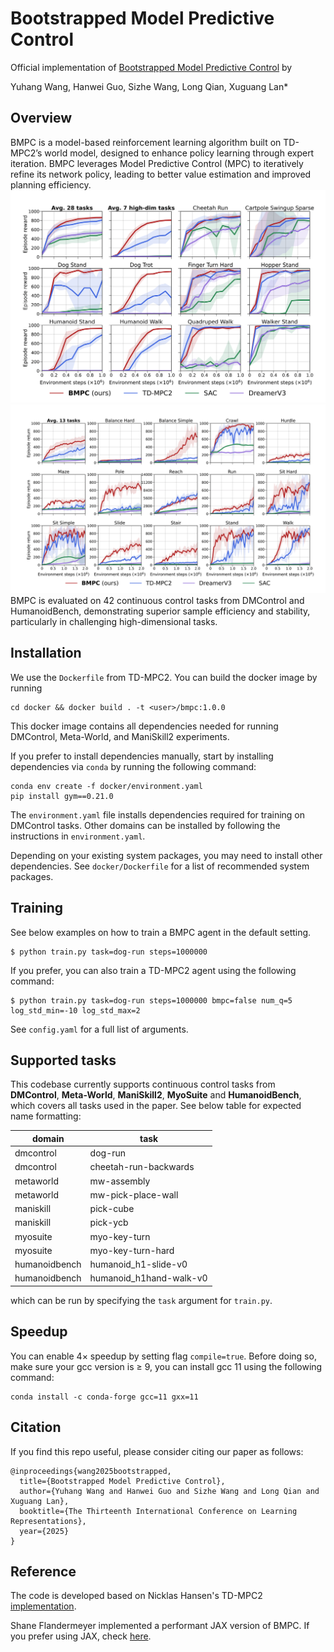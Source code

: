 # Bootstrapped Model Predictive Control

Official implementation of [Bootstrapped Model Predictive Control](https://openreview.net/forum?id=i7jAYFYDcM&noteId=TJpOFyUgv7) by

Yuhang Wang, Hanwei Guo, Sizhe Wang, Long Qian, Xuguang Lan\*

## Overview

BMPC is a model-based reinforcement learning algorithm built on TD-MPC2’s world model, designed to enhance policy learning through expert iteration. BMPC leverages Model Predictive Control (MPC) to iteratively refine its network policy, leading to better value estimation and improved planning efficiency.
![image](./assets/dmc.png)
![image](./assets/humanoidbench.png)
BMPC is evaluated on 42 continuous control tasks from DMControl and HumanoidBench, demonstrating superior sample efficiency and stability, particularly in challenging high-dimensional tasks.

## Installation

We use the `Dockerfile` from TD-MPC2. You can build the docker image by running

```
cd docker && docker build . -t <user>/bmpc:1.0.0
```

This docker image contains all dependencies needed for running DMControl, Meta-World, and ManiSkill2 experiments.

If you prefer to install dependencies manually, start by installing dependencies via `conda` by running the following command:

```
conda env create -f docker/environment.yaml
pip install gym==0.21.0
```

The `environment.yaml` file installs dependencies required for training on DMControl tasks. Other domains can be installed by following the instructions in `environment.yaml`.

Depending on your existing system packages, you may need to install other dependencies. See `docker/Dockerfile` for a list of recommended system packages.

## Training

See below examples on how to train a BMPC agent in the default setting. 

```
$ python train.py task=dog-run steps=1000000
```

If you prefer, you can also train a TD-MPC2 agent using the following command:

```
$ python train.py task=dog-run steps=1000000 bmpc=false num_q=5 log_std_min=-10 log_std_max=2 
```

See `config.yaml` for a full list of arguments.

## Supported tasks
This codebase currently supports continuous control tasks from **DMControl**, **Meta-World**, **ManiSkill2**, **MyoSuite** and **HumanoidBench**, which covers all tasks used in the paper. See below table for expected name formatting:

| domain | task
| --- | --- |
| dmcontrol | dog-run
| dmcontrol | cheetah-run-backwards
| metaworld | mw-assembly
| metaworld | mw-pick-place-wall
| maniskill | pick-cube
| maniskill | pick-ycb
| myosuite  | myo-key-turn
| myosuite  | myo-key-turn-hard
| humanoidbench | humanoid_h1-slide-v0
| humanoidbench | humanoid_h1hand-walk-v0

which can be run by specifying the `task` argument for `train.py`.

## Speedup

You can enable 4× speedup by setting flag `compile=true`. Before doing so, make sure your gcc version is ≥ 9, you can install gcc 11 using the following command:

```
conda install -c conda-forge gcc=11 gxx=11
```

## Citation

If you find this repo useful, please consider citing our paper as follows:

```
@inproceedings{wang2025bootstrapped,
  title={Bootstrapped Model Predictive Control},
  author={Yuhang Wang and Hanwei Guo and Sizhe Wang and Long Qian and Xuguang Lan},
  booktitle={The Thirteenth International Conference on Learning Representations},
  year={2025}
}
```

## Reference

The code is developed based on Nicklas Hansen's TD-MPC2 [implementation](https://github.com/nicklashansen/tdmpc2).

Shane Flandermeyer implemented a performant JAX version of BMPC. If you prefer using JAX, check [here](https://github.com/ShaneFlandermeyer/bmpc-jax).

